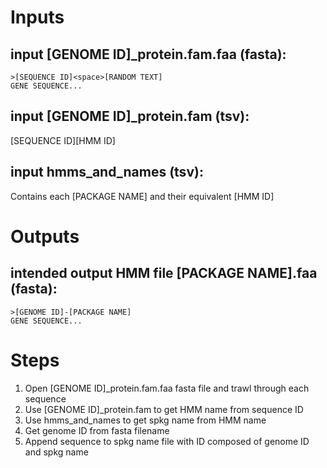# Inputs
## input [GENOME ID]_protein.fam.faa (fasta):
```
>[SEQUENCE ID]<space>[RANDOM TEXT]
GENE SEQUENCE...
```

## input [GENOME ID]_protein.fam (tsv):
[SEQUENCE ID]<tab>[HMM ID]

## input hmms_and_names (tsv):
Contains each [PACKAGE NAME] and their equivalent [HMM ID]

# Outputs
## intended output HMM file [PACKAGE NAME].faa (fasta):
```
>[GENOME ID]-[PACKAGE NAME]
GENE SEQUENCE...
```

# Steps
1. Open [GENOME ID]_protein.fam.faa fasta file and trawl through each sequence
1. Use [GENOME ID]_protein.fam to get HMM name from sequence ID
1. Use hmms_and_names to get spkg name from HMM name
1. Get genome ID from fasta filename
1. Append sequence to spkg name file with ID composed of genome ID and spkg name

